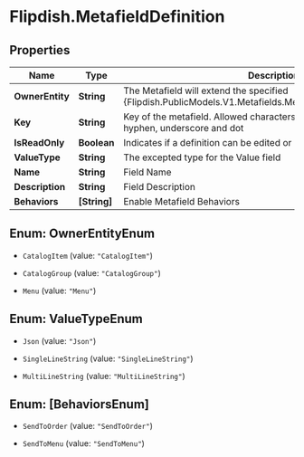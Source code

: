 # Flipdish.MetafieldDefinition

## Properties
Name | Type | Description | Notes
------------ | ------------- | ------------- | -------------
**OwnerEntity** | **String** | The Metafield will extend the specified {Flipdish.PublicModels.V1.Metafields.MetafieldDefinition.OwnerEntity} | [optional] 
**Key** | **String** | Key of the metafield.  Allowed characters: lowercase letters, numbers, hyphen, underscore and dot | 
**IsReadOnly** | **Boolean** | Indicates if a definition can be edited or not | [optional] 
**ValueType** | **String** | The excepted type for the Value field | [optional] 
**Name** | **String** | Field Name | 
**Description** | **String** | Field Description | [optional] 
**Behaviors** | **[String]** | Enable Metafield Behaviors | [optional] 


<a name="OwnerEntityEnum"></a>
## Enum: OwnerEntityEnum


* `CatalogItem` (value: `"CatalogItem"`)

* `CatalogGroup` (value: `"CatalogGroup"`)

* `Menu` (value: `"Menu"`)




<a name="ValueTypeEnum"></a>
## Enum: ValueTypeEnum


* `Json` (value: `"Json"`)

* `SingleLineString` (value: `"SingleLineString"`)

* `MultiLineString` (value: `"MultiLineString"`)




<a name="[BehaviorsEnum]"></a>
## Enum: [BehaviorsEnum]


* `SendToOrder` (value: `"SendToOrder"`)

* `SendToMenu` (value: `"SendToMenu"`)




